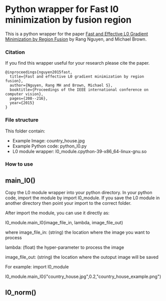 # Python wrapper for Fast l0 minimization by fusion region

This is a python wrapper for the paper [Fast and Effective L0 Gradient Minimization by Region Fusion](https://www.cv-foundation.org/openaccess/content_iccv_2015/papers/Nguyen_Fast_and_Effective_ICCV_2015_paper.pdf) by Rang Nguyen, and Michael Brown.

### Citation
If you find this wrapper useful for your research please cite the paper.
```
@inproceedings{nguyen2015fast,
  title={Fast and effective L0 gradient minimization by region fusion},
  author={Nguyen, Rang MH and Brown, Michael S},
  booktitle={Proceedings of the IEEE international conference on computer vision},
  pages={208--216},
  year={2015}
}
```

### File structure
This folder contain:
- Example Image: country_house.jpg
- Example Python code: python_l0.py
- L0 module wrapper: l0_module.cpython-39-x86_64-linux-gnu.so

### How to use

## main_l0()

Copy the L0 module wrapper into your python directory. In your python code, import the module
by import l0_module. If you save the L0 module in 
another directory then point your import to the 
correct folder. 

After import the module, you can use it directly as:

l0_module.main_l0(image_file_in, lambda, image_file_out)

where 
image_file_in: (string) the location where the image you want to process

lambda: (float) the hyper-parameter to process the image

image_file_out: (string) the location where the 
outoput image will be saved

For example:
import l0_module

l0_module.main_l0(i"country_house.jpg",0.2,"country_house_example.png")


## l0_norm()
